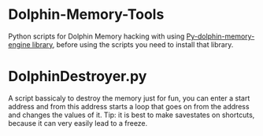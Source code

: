 # Dolphin-Memory-Tools
Python scripts for Dolphin Memory hacking with using [Py-dolphin-memory-engine library](https://pages.github.com/), before using the scripts you need to install that library.

# DolphinDestroyer.py
A script bassicaly to destroy the memory just for fun, 
you can enter a start address and from this address starts a loop that goes on from the address and changes the values of it.
Tip: it is best to make savestates on shortcuts, because it can very easily lead to a freeze.
